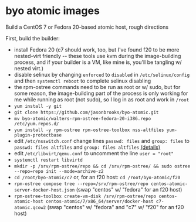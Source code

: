 byo atomic images
================

Build a CentOS 7 or Fedora 20-based atomic host, rough directions

First, build the builder:

* install Fedora 20 (c7 should work, too, but I've found f20 to be more nested-virt friendly -- these tools use kvm during the image-building process, and if your builder is a VM, like mine is, you'll be tangling w/ nested virt.)
* disable selinux by changing `enforced` to `disabled` in `/etc/selinux/config` and then `systemctl reboot` to complete selinux disabling
* the rpm-ostree commands need to be run as root or w/ sudo, but for some reason, the image-building part of the process is only working for me while running as root (not sudo), so I log in as root and work in `/root`
* `yum install -y git`
* `git clone https://github.com/jasonbrooks/byo-atomic.git`
* `mv byo-atomic/walters-rpm-ostree-fedora-20-i386.repo /etc/yum.repos.d/`
* `yum install -y rpm-ostree rpm-ostree-toolbox nss-altfiles yum-plugin-protectbase`
* edit `/etc/nsswitch.conf` change lines `passwd: files` and `group: files` to `passwd: files altfiles` and `group: files altfiles` [(details)](https://github.com/projectatomic/rpm-ostree)
* edit `/etc/libvirt/qemu.conf` to uncomment the line `user = "root"`
* `systemctl restart libvirtd`
* `mkdir -p /srv/rpm-ostree/repo && cd /srv/rpm-ostree/ && sudo ostree --repo=repo init --mode=archive-z2`
* `cd /root/byo-atomic/c7` or, for an f20 host: `cd /root/byo-atomic/f20`
* `rpm-ostree compose tree --repo=/srv/rpm-ostree/repo centos-atomic-server-docker-host.json` (swap "centos" w/ "fedora" for an f20 host)
* `rpm-ostree-toolbox create-vm-disk /srv/rpm-ostree/repo centos-atomic-host centos-atomic/7/x86_64/server/docker-host c7-atomic.qcow2` (swap "centos" w/ "fedora" and "c7" w/ "f20" for an f20 host)
